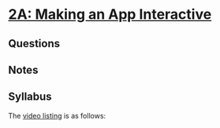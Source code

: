 # [2A: Making an App Interactive](https://www.udacity.com/course/viewer#!/c-ud837/l-4038208680)


## Questions

## Notes

## Syllabus

The [video listing](https://www.udacity.com/course/progress#!/c-ud837) is as follows:
